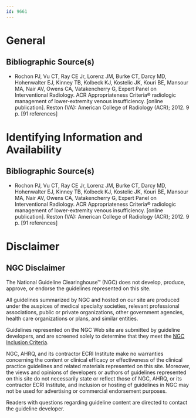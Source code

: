 ```yaml
---
id: 9661
---
```


# General

## Bibliographic Source(s)

- Rochon PJ, Vu CT, Ray CE Jr, Lorenz JM, Burke CT, Darcy MD, Hohenwalter EJ, Kinney TB, Kolbeck KJ, Kostelic JK, Kouri BE, Mansour MA, Nair AV, Owens CA, Vatakencherry G, Expert Panel on Interventional Radiology. ACR Appropriateness Criteria® radiologic management of lower-extremity venous insufficiency. [online publication]. Reston (VA): American College of Radiology (ACR); 2012. 9 p. [91 references]

# Identifying Information and Availability

## Bibliographic Source(s)

- Rochon PJ, Vu CT, Ray CE Jr, Lorenz JM, Burke CT, Darcy MD, Hohenwalter EJ, Kinney TB, Kolbeck KJ, Kostelic JK, Kouri BE, Mansour MA, Nair AV, Owens CA, Vatakencherry G, Expert Panel on Interventional Radiology. ACR Appropriateness Criteria® radiologic management of lower-extremity venous insufficiency. [online publication]. Reston (VA): American College of Radiology (ACR); 2012. 9 p. [91 references]

# Disclaimer

## NGC Disclaimer

The National Guideline Clearinghouse™ (NGC) does not develop, produce, approve, or endorse the guidelines represented on this site.

All guidelines summarized by NGC and hosted on our site are produced under the auspices of medical specialty societies, relevant professional associations, public or private organizations, other government agencies, health care organizations or plans, and similar entities.

Guidelines represented on the NGC Web site are submitted by guideline developers, and are screened solely to determine that they meet the [NGC Inclusion Criteria](/help-and-about/summaries/inclusion-criteria).

NGC, AHRQ, and its contractor ECRI Institute make no warranties concerning the content or clinical efficacy or effectiveness of the clinical practice guidelines and related materials represented on this site. Moreover, the views and opinions of developers or authors of guidelines represented on this site do not necessarily state or reflect those of NGC, AHRQ, or its contractor ECRI Institute, and inclusion or hosting of guidelines in NGC may not be used for advertising or commercial endorsement purposes.

Readers with questions regarding guideline content are directed to contact the guideline developer.


